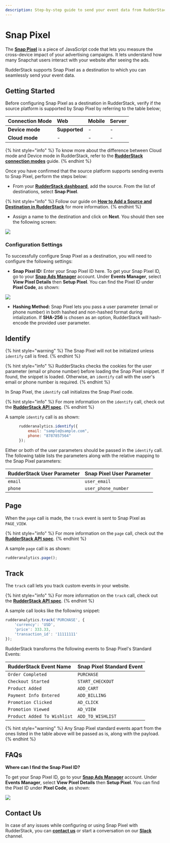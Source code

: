 ```yaml
---
description: Step-by-step guide to send your event data from RudderStack to Snap Pixel.
---
```


# Snap Pixel

The [**Snap Pixel**](https://ads.snapchat.com/) is a piece of JavaScript code that lets you measure the cross-device impact of your advertising campaigns. It lets understand how many Snapchat users interact with your website after seeing the ads.

RudderStack supports Snap Pixel as a destination to which you can seamlessly send your event data.

## Getting Started

Before configuring Snap Pixel as a destination in RudderStack, verify if the source platform is supported by Snap Pixel by referring to the table below: ̦

| **Connection Mode** | **Web**       | **Mobile** | **Server** |
| :------------------ | :------------ | :--------- | :--------- |
| **Device mode**     | **Supported** | -          | -          |
| **Cloud mode**      | -             | -          | -          |

{% hint style="info" %}
To know more about the difference between Cloud mode and Device mode in RudderStack, refer to the [**RudderStack connection modes**](https://docs.rudderstack.com/get-started/rudderstack-connection-modes) guide.
{% endhint %}

Once you have confirmed that the source platform supports sending events to Snap Pixel, perform the steps below:

* From your [**RudderStack dashboard**](https://app.rudderstack.com/), add the source. From the list of destinations, select **Snap Pixel**.

{% hint style="info" %}
Follow our guide on [**How to Add a Source and Destination in RudderStack**](https://docs.rudderstack.com/how-to-guides/adding-source-and-destination-rudderstack) for more information.
{% endhint %}

* Assign a name to the destination and click on **Next**. You should then see the following screen:

![](../../.gitbook/assets/SnapPixel-1.png)

### Configuration Settings

To successfully configure Snap Pixel as a destination, you will need to configure the following settings:

* **Snap Pixel ID:** Enter your Snap Pixel ID here. To get your Snap Pixel ID, go to your [**Snap Ads Manager**](https://ads.snapchat.com/) account. Under **Events Manager**, select **View Pixel Details** then **Setup Pixel**. You can find the Pixel ID under **Pixel Code**, as shown:

![](../../.gitbook/assets/SnapPixel-2.png)

* **Hashing Method:** Snap Pixel lets you pass a user parameter (email or phone number) in both hashed and non-hashed format during intialization. If **SHA-256** is chosen as an option, RudderStack will hash-encode the provided user parameter.

## Identify

{% hint style="warning" %}
The Snap Pixel will not be initialized unless `identify` call is fired.
{% endhint %}

{% hint style="info" %}
RudderStacks checks the cookies for the user parameter (email or phone number) before loading the Snap Pixel snippet. If found, the snippet is loaded. Otherwise, an `identify` call with the user's email or phone number is required.
{% endhint %}

In Snap Pixel, the `identify` call initializes the Snap Pixel code.

{% hint style="info" %}
For more information on the `identify` call, check out the [**RudderStack API spec**](https://docs.rudderstack.com/rudderstack-api/rudderstack-spec/identify).
{% endhint %}

A sample `identify` call is as shown:

```javascript
      rudderanalytics.identify({
          email: "sample@sample.com",
          phone: "8787857564"
      });
```

Either or both of the user parameters should be passed in the `identify` call. The following table lists the parameters along with the relative mapping to the Snap Pixel parameters:

| **RudderStack User Parameter**  | **Snap Pixel User Parameter** |
| :------------------------------ | :---------------------------- |
| `email`                         | `user_email`                  |
| `phone`                         | `user_phone_number`           |

## Page

When the `page` call is made, the `track` event is sent to Snap Pixel as `PAGE_VIEW`. 

{% hint style="info" %}
For more information on the `page` call, check out the [**RudderStack API spec**](https://docs.rudderstack.com/rudderstack-api/rudderstack-spec/page).
{% endhint %}

A sample `page` call is as shown:

```javascript
rudderanalytics.page();
```

## Track

The `track` call lets you track custom events in your website.

{% hint style="info" %}
For more information on the `track` call, check out the [**RudderStack API spec**](https://docs.rudderstack.com/rudderstack-api/rudderstack-spec/track).
{% endhint %}

A sample call looks like the following snippet:

```javascript
rudderanalytics.track('PURCHASE', {
    'currency': 'USD',
    'price': 333.33,
    'transaction_id': '11111111'
});
```

RudderStack transforms the following events to Snap Pixel's Standard Events:

| **RudderStack Event Name**  | **Snap Pixel Standard Event** |
| :-------------------------- | :---------------------------- |
| `Order Completed`           | `PURCHASE`                    |
| `Checkout Started`          | `START_CHECKOUT`              |
| `Product Added`             | `ADD_CART`                    |
| `Payment Info Entered`      | `ADD_BILLING`                 |
| `Promotion Clicked`         | `AD_CLICK`                    |
| `Promotion Viewed`          | `AD_VIEW`                     |
| `Product Added To Wishlist` | `ADD_TO_WISHLIST`             |

{% hint style="warning" %}
Any Snap Pixel standard events apart from the ones listed in the table above will be passed as is, along with the payload.
{% endhint %}


## FAQs

**Where can I find the Snap Pixel ID?**

To get your Snap Pixel ID, go to your [**Snap Ads Manager**](https://ads.snapchat.com/) account. Under **Events Manager**, select **View Pixel Details** then **Setup Pixel**. You can find the Pixel ID under **Pixel Code**, as shown:

![](../../.gitbook/assets/SnapPixel-2.png)

## Contact Us

In case of any issues while configuring or using Snap Pixel with RudderStack, you can [**contact us**](mailto:%20docs@rudderstack.com) or start a conversation on our [**Slack**](https://resources.rudderstack.com/join-rudderstack-slack) channel.

